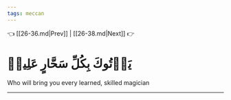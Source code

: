 ```yaml
---
tags: meccan
---
```


👈 [[26-36.md|Prev]] | [[26-38.md|Next]] 👉

# يَأۡتُوكَ بِكُلِّ سَحَّارٍ عَلِيمٖ

Who will bring you every learned, skilled magician

---

